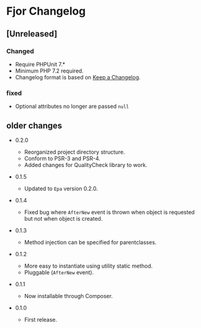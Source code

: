 # Fjor Changelog

## [Unreleased]

### Changed

- Require PHPUnit 7.*
- Minimum PHP 7.2 required.
- Changelog format is based on [Keep a Changelog](http://keepachangelog.com/en/1.0.0/).

### fixed

- Optional attributes no longer are passed `null`


## older changes

*   0.2.0

    *   Reorganized project directory structure.
    *   Conform to PSR-3 and PSR-4.
    *   Added changes for QualityCheck library to work.

*	0.1.5

	*	Updated to `Epa` version 0.2.0.

*	0.1.4

	*	Fixed bug where `AfterNew` event is thrown when object is requested
		but not when object is created.

*	0.1.3

	*	Method injection can be specified for parentclasses.

*	0.1.2

	*	More easy to instantiate using utility static method.
	*	Pluggable (`AfterNew` event).

*	0.1.1

	*	Now installable through Composer.

*	0.1.0

	*	First release.
